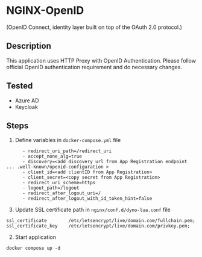 # NGINX-OpenID
(OpenID Connect, identity layer built on top of the OAuth 2.0 protocol.)
## Description
This application uses HTTP Proxy with OpenID Authentication. Please follow official OpenID authentication requirement and do necessary changes.

## Tested
* Azure AD
* Keycloak

## Steps

1. Define variables in `docker-compose.yml` file
```
      - redirect_uri_path=/redirect_uri
      - accept_none_alg=true
      - discovery=<add discovery url from App Registration endpoint ... .well-known/openid-configuration >
      - client_id=<add clientID from App Registration>
      - client_secret=<copy secret from App Registration>
      - redirect_uri_scheme=https
      - logout_path=/logout
      - redirect_after_logout_uri=/
      - redirect_after_logout_with_id_token_hint=false
```
3. Update SSL certificate path in `nginx/conf.d/dyno-lua.conf` file

  
  ``` 
  ssl_certificate        /etc/letsencrypt/live/domain.com/fullchain.pem; 
  ssl_certificate_key    /etc/letsencrypt/live/domain.com/privkey.pem;
  ```

2. Start application

`docker compose up -d`
